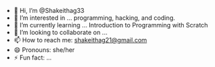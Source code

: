 - 👋 Hi, I’m @Shakeithag33
- 👀 I’m interested in ... programming, hacking, and coding.
- 🌱 I’m currently learning ... Introduction to Programming with Scratch
- 💞️ I’m looking to collaborate on ...
- 📫 How to reach me: shakeithag21@gmail.com
- 😄 Pronouns: she/her
- ⚡ Fun fact: ...

<!---
Shakeithag33/Shakeithag33 is a ✨ special ✨ repository because its `README.md` (this file) appears on your GitHub profile.
You can click the Preview link to take a look at your changes.
--->
